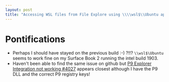 ```yaml
---
layout: post
title: "Accessing WSL files from File Explore using \\\\wsl$\\Ubuntu appears to be broken in ARM64 Windows 10 Builds on Windows 10 Build 1903"
---
```


# Pontifications

* Perhaps I should have stayed on the previous build :-) ?!!? ```\\wsl$\Ubuntu``` seems to work fine on my Surface Book 2 running the intel build 1903.
* Haven't been able to find the same issue on github but  [P9 Explorer Integration not working #4027](https://github.com/microsoft/WSL/issues/4027)  appears closest although I have the P9 DLL and the correct P9 registry keys!



